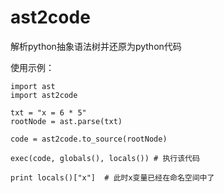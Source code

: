 # ast2code
解析python抽象语法树并还原为python代码


使用示例：
```
import ast
import ast2code

txt = "x = 6 * 5"
rootNode = ast.parse(txt)

code = ast2code.to_source(rootNode)

exec(code, globals(), locals()) # 执行该代码

print locals()["x"]  # 此时x变量已经在命名空间中了
```
